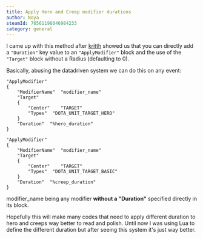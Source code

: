 ```yaml
---
title: Apply Hero and Creep modifier durations
author: Noya
steamId: 76561198046984233
category: general
---
```


I came up with this method after [kritth](http://moddota.com/forums/profile/1600/kritth) showed us that you can directly add a `"Duration"` key value to an `"ApplyModifier"` block and the use of the `"Target"` block without a Radius (defaulting to 0).

Basically, abusing the datadriven system we can do this on any event:

~~~
"ApplyModifier"
{
    "ModifierName"	"modifier_name"
    "Target"
    {
        "Center"	"TARGET"
        "Types"  "DOTA_UNIT_TARGET_HERO"
    }
    "Duration"	"%hero_duration"	
}

"ApplyModifier"
{
    "ModifierName"	"modifier_name"
    "Target"
    {
        "Center"	"TARGET"
        "Types"  "DOTA_UNIT_TARGET_BASIC"
    }
    "Duration"	"%creep_duration"
}
~~~

modifier_name being any modifier **without a "Duration"** specified directly in its block.

Hopefully this will make many codes that need to apply different duration to hero and creeps way better to read and polish. Until now I was using Lua to define the different duration but after seeing this system it's just way better.